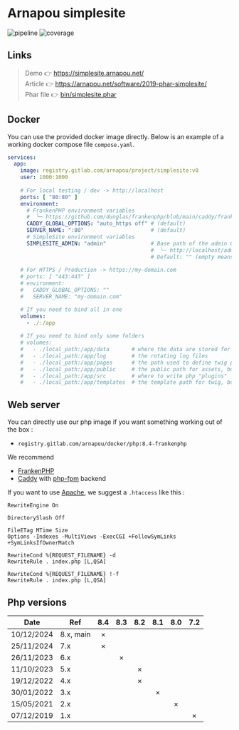 Arnapou simplesite
====================

![pipeline](https://gitlab.com/arnapou/project/simplesite/badges/main/pipeline.svg)
![coverage](https://gitlab.com/arnapou/project/simplesite/badges/main/coverage.svg)


Links
--------------------

> Demo 👉️ https://simplesite.arnapou.net/ <br>
> Article 👉️ https://arnapou.net/software/2019-phar-simplesite/ <br>
> Phar file 👉️ [bin/simplesite.phar](bin/simplesite.phar)


Docker
--------------------

You can use the provided docker image directly. 
Below is an example of a working docker compose file `compose.yaml`.

```yaml
services:
  app:
    image: registry.gitlab.com/arnapou/project/simplesite:v8
    user: 1000:1000
    
    # For local testing / dev -> http://localhost
    ports: [ "80:80" ]
    environment:
      # FrankenPHP environment variables
      #  ╰─ https://github.com/dunglas/frankenphp/blob/main/caddy/frankenphp/Caddyfile
      CADDY_GLOBAL_OPTIONS: "auto_https off" # (default)
      SERVER_NAME: ":80"                     # (default)
      # SimpleSite environment variables
      SIMPLESITE_ADMIN: "admin"              # Base path of the admin GUI.
                                             #  ╰─ http://localhost/admin/
                                             # Default: "" (empty means disabled).
    
    # For HTTPS / Production -> https://my-domain.com
    # ports: [ "443:443" ]
    # environment:
    #   CADDY_GLOBAL_OPTIONS: ""
    #   SERVER_NAME: "my-domain.com"

    # If you need to bind all in one
    volumes:
      - ./:/app
    
    # If you need to bind only some folders
    # volumes:
    #   - ./local_path:/app/data       # where the data are stored for the {{ app.db }} service
    #   - ./local_path:/app/log        # the rotating log files
    #   - ./local_path:/app/pages      # the path used to define twig pages, bound to "@pages" scope
    #   - ./local_path:/app/public     # the public path for assets, bound to "@public" scope
    #   - ./local_path:/app/src        # where to write php "plugins"
    #   - ./local_path:/app/templates  # the template path for twig, bound to "@templates
```


Web server
--------------------

You can directly use our php image if you want something working out of the box :
- `registry.gitlab.com/arnapou/docker/php:8.4-frankenphp`

We recommend 
- [FrankenPHP](https://frankenphp.dev/)
- [Caddy](https://caddyserver.com/) with [php-fpm](https://hub.docker.com/_/php/tags?name=fpm) backend

If you want to use [Apache](https://hub.docker.com/_/php/tags?name=apache), we suggest a `.htaccess` like this :

```apacheconf
RewriteEngine On

DirectorySlash Off

FileETag MTime Size
Options -Indexes -MultiViews -ExecCGI +FollowSymLinks +SymLinksIfOwnerMatch

RewriteCond %{REQUEST_FILENAME} -d
RewriteRule . index.php [L,QSA]

RewriteCond %{REQUEST_FILENAME} !-f
RewriteRule . index.php [L,QSA]
```


Php versions
--------------------

| Date       | Ref       | 8.4 | 8.3 | 8.2 | 8.1 | 8.0 | 7.2 |
|------------|-----------|:---:|:---:|:---:|:---:|:---:|:---:|
| 10/12/2024 | 8.x, main |  ×  |     |     |     |     |     |
| 25/11/2024 | 7.x       |  ×  |     |     |     |     |     |
| 26/11/2023 | 6.x       |     |  ×  |     |     |     |     |
| 11/10/2023 | 5.x       |     |     |  ×  |     |     |     |
| 19/12/2022 | 4.x       |     |     |  ×  |     |     |     |
| 30/01/2022 | 3.x       |     |     |     |  ×  |     |     |
| 15/05/2021 | 2.x       |     |     |     |     |  ×  |     |
| 07/12/2019 | 1.x       |     |     |     |     |     |  ×  |
